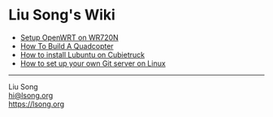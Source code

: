 # Liu Song's Wiki

+ [Setup OpenWRT on WR720N](setup-openwrt-on-wr720n.md)
+ [How To Build A Quadcopter](how-to-build-a-quadcopter.md)
+ [How to install Lubuntu on Cubietruck](lubuntu-on-cubietruck.md)
+ [How to set up your own Git server on Linux](how-to-set-up-your-own-git-server-on-linux.md)

---

Liu Song  
hi@lsong.org   
https://lsong.org   